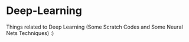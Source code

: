 # Deep-Learning
Things related to Deep Learning (Some Scratch Codes and Some Neural Nets Techniques) :)
